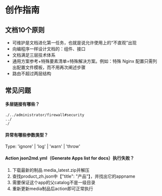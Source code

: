 # 创作指南

## 文档10个原则

* 可维护是文档进化第一任务，也就是说允许使用上的“不直观”出现
* 向编程序一样设计文档的：组件、接口
* 文档满足三层技术体系
* 通用方案参考+特殊要素清单=特殊解决方案。例如：特殊 Nginx 配置只需列出配置文件模板，而不用再次阐述步骤
* 路由不超过两层结构

## 常见问题

#### 多层链接有哪些？

```
./../administrator/firewall#security
../
./
```

#### 异常有哪些参数类型？

Type: 'ignore' | 'log' | 'warn' | 'throw'

#### Action json2md.yml（Generate Apps list for docs）执行失败？

1. 下载最新的制品 media_latest.zip并解压
2. 查找product_zh.json中【"title": "产品"】，并找出它的appname
3. 需要保证这个app的父catalog不是一级目录
4. 重新更新media制品后action即可正常执行

